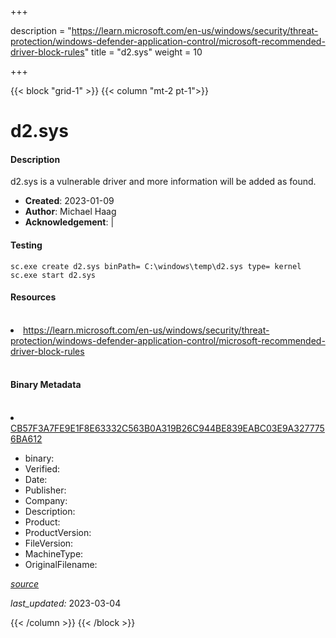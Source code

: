 +++

description = "https://learn.microsoft.com/en-us/windows/security/threat-protection/windows-defender-application-control/microsoft-recommended-driver-block-rules"
title = "d2.sys"
weight = 10

+++


{{< block "grid-1" >}}
{{< column "mt-2 pt-1">}}


# d2.sys

#### Description


d2.sys is a vulnerable driver and more information will be added as found.


- **Created**: 2023-01-09
- **Author**: Michael Haag
- **Acknowledgement**:  | [](https://twitter.com/)

#### Testing

```
sc.exe create d2.sys binPath= C:\windows\temp\d2.sys type= kernel
sc.exe start d2.sys
```

#### Resources
<br>


<li><a href=" https://learn.microsoft.com/en-us/windows/security/threat-protection/windows-defender-application-control/microsoft-recommended-driver-block-rules"> https://learn.microsoft.com/en-us/windows/security/threat-protection/windows-defender-application-control/microsoft-recommended-driver-block-rules</a></li>


<br>


#### Binary Metadata
<br>



<li><a href="https://www.virustotal.com/gui/file/CB57F3A7FE9E1F8E63332C563B0A319B26C944BE839EABC03E9A3277756BA612">CB57F3A7FE9E1F8E63332C563B0A319B26C944BE839EABC03E9A3277756BA612</a></li>



- binary: 
- Verified: 
- Date: 
- Publisher: 
- Company: 
- Description: 
- Product: 
- ProductVersion: 
- FileVersion: 
- MachineType: 
- OriginalFilename: 

[*source*](https://github.com/magicsword-io/LOLDrivers/tree/main/yaml/d2.sys.yml)

*last_updated:* 2023-03-04


{{< /column >}}
{{< /block >}}
